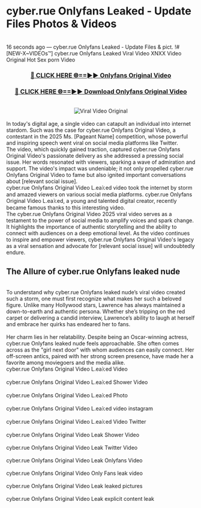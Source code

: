 # cyber.rue Onlyfans Leaked - Update Files Photos & Videos 
<br>
16 seconds ago — cyber.rue Onlyfans Leaked - Update Files & pict. !#[NEW-X~VIDEOs™] cyber.rue Onlyfans Leaked Viral Video XNXX Video Original Hot Sex porn Video
<br>
<div align="center">
<h3><a href="http://freeplayer.one?title=cyber.rue&ref=25OR" rel="nofollow">🔴 CLICK HERE 🌐==►► Onlyfans Original Video</a></h3>
<h3><a href="http://freeplayer.one?title=cyber.rue&ref=25OR" rel="nofollow">🔴 CLICK HERE 🌐==►► Download Onlyfans Original Video</a></h3>
<br>
<a href="http://freeplayer.one?title=cyber.rue&ref=25OR" rel="nofollow" data-target="animated-image.originalLink"><img src="https://i.ibb.co.com/xMMVF88/686577567.gif" alt="Viral Video Original" style="max-width: 100%; display: inline-block;" data-target="animated-image.originalImage"></a>
</div>
<br>
In today's digital age, a single video can catapult an individual into internet stardom. Such was the case for cyber.rue Onlyfans Original Video, a contestant in the 2025 Ms. [Pageant Name] competition, whose powerful and inspiring speech went viral on social media platforms like Twitter.
<br>
The video, which quickly gained traction, captured cyber.rue Onlyfans Original Video's passionate delivery as she addressed a pressing social issue. Her words resonated with viewers, sparking a wave of admiration and support. The video's impact was undeniable; it not only propelled cyber.rue Onlyfans Original Video to fame but also ignited important conversations about [relevant social issue].
<br>
cyber.rue Onlyfans Original Video L.ea𝚔ed video took the internet by storm and amazed viewers on various social media platforms. cyber.rue Onlyfans Original Video L.ea𝚔ed, a young and talented digital creator, recently became famous thanks to this interesting video.
<br>
The cyber.rue Onlyfans Original Video 2025 viral video serves as a testament to the power of social media to amplify voices and spark change. It highlights the importance of authentic storytelling and the ability to connect with audiences on a deep emotional level. As the video continues to inspire and empower viewers, cyber.rue Onlyfans Original Video's legacy as a viral sensation and advocate for [relevant social issue] will undoubtedly endure.
<br>
<h2>The Allure of cyber.rue Onlyfans leaked nude</h2>
<br>
To understand why cyber.rue Onlyfans leaked nude’s viral video created such a storm, one must first recognize what makes her such a beloved figure. Unlike many Hollywood stars, Lawrence has always maintained a down-to-earth and authentic persona. Whether she’s tripping on the red carpet or delivering a candid interview, Lawrence’s ability to laugh at herself and embrace her quirks has endeared her to fans.
<br><br>
Her charm lies in her relatability. Despite being an Oscar-winning actress, cyber.rue Onlyfans leaked nude feels approachable. She often comes across as the "girl next door" with whom audiences can easily connect. Her off-screen antics, paired with her strong screen presence, have made her a favorite among moviegoers and the media alike.
<br>
cyber.rue Onlyfans Original Video L.ea𝚔ed Video
<br><br>
cyber.rue Onlyfans Original Video L.ea𝚔ed Shower Video
<br><br>
cyber.rue Onlyfans Original Video L.ea𝚔ed Photo
<br><br>
cyber.rue Onlyfans Original Video L.ea𝚔ed video instagram
<br><br>
cyber.rue Onlyfans Original Video L.ea𝚔ed Video Twitter
<br><br>
cyber.rue Onlyfans Original Video Leak Shower Video
<br><br>
cyber.rue Onlyfans Original Video Leak Twitter Video
<br><br>
cyber.rue Onlyfans Original Video Leak Onlyfans Video
<br><br>
cyber.rue Onlyfans Original Video Only Fans leak video
<br><br>
cyber.rue Onlyfans Original Video Leak leaked pictures
<br><br>
cyber.rue Onlyfans Original Video Leak explicit content leak